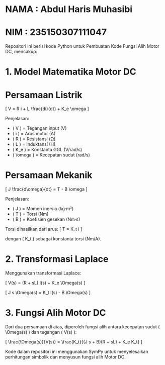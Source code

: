 # NAMA : Abdul Haris Muhasibi
# NIM : 235150307111047

Repositori ini berisi kode Python untuk Pembuatan Kode Fungsi Alih Motor DC, mencakup:

# 1. Model Matematika Motor DC

# Persamaan Listrik
[ V = R i + L \frac{di}{dt} + K_e \omega ]

Penjelasan:
* ( V ) = Tegangan input (V)
* ( i ) = Arus motor (A)
* ( R ) = Resistansi (Ω)
* ( L ) = Induktansi (H)
* ( K_e ) = Konstanta GGL (V/rad/s)
* ( \omega ) = Kecepatan sudut (rad/s)

# Persamaan Mekanik
[ J \frac{d\omega}{dt} = T - B \omega ]

Penjelasan:
* ( J ) = Momen inersia (kg·m²)
* ( T ) = Torsi (Nm)
* ( B ) = Koefisien gesekan (Nm·s)

Torsi dihasilkan dari arus:
[ T = K_t i ]

dengan ( K_t ) sebagai konstanta torsi (Nm/A).

# 2. Transformasi Laplace

Menggunakan transformasi Laplace:

[ V(s) = (R + sL) I(s) + K_e \Omega(s) ]

[ J s \Omega(s) = K_t I(s) - B \Omega(s) ]

# 3. Fungsi Alih Motor DC

Dari dua persamaan di atas, diperoleh fungsi alih antara kecepatan sudut ( \Omega(s) ) dan tegangan ( V(s) ):

[ \frac{\Omega(s)}{V(s)} = \frac{K_t}{(J s + B)(R + sL) + K_e K_t} ]

Kode dalam repositori ini menggunakan SymPy untuk menyelesaikan perhitungan simbolik dan menyusun fungsi alih Motor DC.
